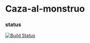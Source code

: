 # Caza-al-monstruo
### status
[![Build Status](https://travis-ci.org/pedroandresmg/Casa-a-la-bestia.png)](https://travis-ci.org/pedroandresmg/Casa-a-la-bestia)
